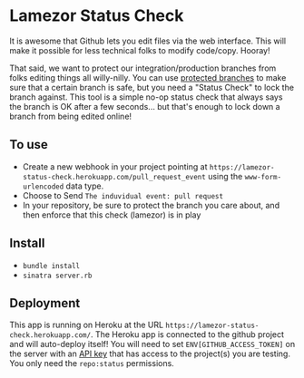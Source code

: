 # Lamezor Status Check

It is awesome that Github lets you edit files via the web interface.  This will make it possible for less technical folks to modify code/copy.  Hooray!

That said, we want to protect our integration/production branches from folks editing things all willy-nilly.  You can use [protected branches](https://developer.github.com/changes/2015-09-03-ensure-your-app-is-ready-for-protected-branches/) to make sure that a certain branch is safe, but you need a "Status Check" to lock the branch against.  This tool is a simple no-op status check that always says the branch is OK after a few seconds... but that's enough to lock down a branch from being edited online!

## To use
- Create a new webhook in your project pointing at `https://lamezor-status-check.herokuapp.com/pull_request_event` using the `www-form-urlencoded` data type.  
- Choose to Send `The induvidual event: pull request`
- In your repository, be sure to protect the branch you care about, and then enforce that this check (lamezor) is in play

## Install
- `bundle install`
- `sinatra server.rb`

## Deployment
This app is running on Heroku at the URL `https://lamezor-status-check.herokuapp.com/`.  The Heroku app is connected to the github project and will auto-deploy itself!
You will need to set `ENV[GITHUB_ACCESS_TOKEN]` on the server with an [API key](https://github.com/settings/tokens) that has access to the project(s) you are testing. You only need the `repo:status` permissions.

